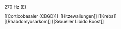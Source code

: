 270 Hz (E)

[[Corticobasaler (CBGD)]]
[[Hitzewallungen]]
[[Krebs]]
[[Rhabdomyosarkom]]
[[Sexueller Libido Boost]]